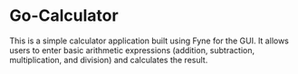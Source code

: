 # Go-Calculator
This is a simple calculator application built using Fyne for the GUI. It allows users to enter basic arithmetic expressions (addition, subtraction, multiplication, and division) and calculates the result.
